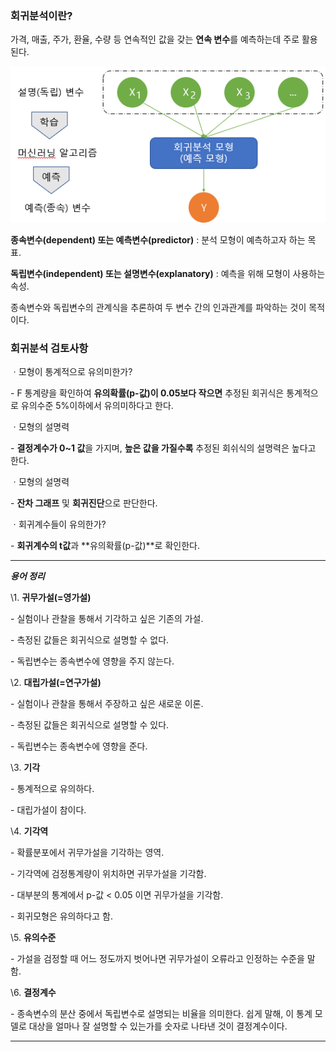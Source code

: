 ### 회귀분석이란?



가격, 매출, 주가, 환율, 수량 등 연속적인 값을 갖는 **연속 변수**를 예측하는데 주로 활용된다.

![img](assets/2.%20%ED%9A%8C%EA%B7%80%EB%B6%84%EC%84%9D/img-16448485234291.png)

**종속변수(dependent) 또는 예측변수(predictor)** : 분석 모형이 예측하고자 하는 목표.

**독립변수(independent) 또는 설명변수(explanatory)** : 예측을 위해 모형이 사용하는 속성.

종속변수와 독립변수의 관계식을 추론하여 두 변수 간의 인과관계를 파악하는 것이 목적이다.



### 회귀분석 검토사항



ㆍ모형이 통계적으로 유의미한가?

\- F 통계량을 확인하여 **유의확률(p-값)이 0.05보다 작으면** 추정된 회귀식은 통계적으로 유의수준 5%이하에서 유의미하다고 한다.



ㆍ모형의 설명력

\- **결정계수가 0~1 값**을 가지며, **높은 값을 가질수록** 추정된 회쉬식의 설명력은 높다고 한다.



ㆍ모형의 설명력

\- **잔차 그래프** 및 **회귀진단**으로 판단한다.



ㆍ회귀계수들이 유의한가?

\- **회귀계수의 t값**과 **유의확률(p-값)**로 확인한다.



---

***용어 정리***

\1. **귀무가설(=영가설)**

\- 실험이나 관찰을 통해서 기각하고 싶은 기존의 가설.

\- 측정된 값들은 회귀식으로 설명할 수 없다.

\- 독립변수는 종속변수에 영향을 주지 않는다.



\2. **대립가설(=연구가설)**

\- 실험이나 관찰을 통해서 주장하고 싶은 새로운 이론.

\- 측정된 값들은 회귀식으로 설명할 수 있다.

\- 독립변수는 종속변수에 영향을 준다.



\3. **기각**

\- 통계적으로 유의하다.

\- 대립가설이 참이다.



\4. **기각역**

\- 확률분포에서 귀무가설을 기각하는 영역.

\- 기각역에 검정통계량이 위치하면 귀무가설을 기각함.

\- 대부분의 통계에서 p-값 < 0.05 이면 귀무가설을 기각함.

\- 회귀모형은 유의하다고 함.



\5. **유의수준**

\- 가설을 검정할 때 어느 정도까지 벗어나면 귀무가설이 오류라고 인정하는 수준을 말함.



\6. **결정계수**

\- 종속변수의 분산 중에서 독립변수로 설명되는 비율을 의미한다. 쉽게 말해, 이 통계 모델로 대상을 얼마나 잘 설명할 수 있는가를 숫자로 나타낸 것이 결정계수이다.

---

